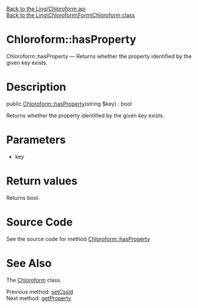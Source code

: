 [Back to the Ling/Chloroform api](https://github.com/lingtalfi/Chloroform/blob/master/doc/api/Ling/Chloroform.md)<br>
[Back to the Ling\Chloroform\Form\Chloroform class](https://github.com/lingtalfi/Chloroform/blob/master/doc/api/Ling/Chloroform/Form/Chloroform.md)


Chloroform::hasProperty
================



Chloroform::hasProperty — Returns whether the property identified by the given key exists.




Description
================


public [Chloroform::hasProperty](https://github.com/lingtalfi/Chloroform/blob/master/doc/api/Ling/Chloroform/Form/Chloroform/hasProperty.md)(string $key) : bool




Returns whether the property identified by the given key exists.




Parameters
================


- key

    


Return values
================

Returns bool.








Source Code
===========
See the source code for method [Chloroform::hasProperty](https://github.com/lingtalfi/Chloroform/blob/master/Form/Chloroform.php#L424-L427)


See Also
================

The [Chloroform](https://github.com/lingtalfi/Chloroform/blob/master/doc/api/Ling/Chloroform/Form/Chloroform.md) class.

Previous method: [setCssId](https://github.com/lingtalfi/Chloroform/blob/master/doc/api/Ling/Chloroform/Form/Chloroform/setCssId.md)<br>Next method: [getProperty](https://github.com/lingtalfi/Chloroform/blob/master/doc/api/Ling/Chloroform/Form/Chloroform/getProperty.md)<br>

